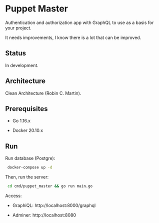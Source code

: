# Puppet Master

Authentication and authorization app with GraphQL to use as a basis for your project.

It needs improvements, I know there is a lot that can be improved.

## Status

In development.

## Architecture

Clean Architecture (Robin C. Martin).

## Prerequisites

- Go 1.16.x

- Docker 20.10.x

## Run

Run database (Postgre):

```sh
 docker-compose up -d
```

Then, run the server:

```sh
 cd cmd/puppet_master && go run main.go
```

Access:

- GraphiQL: http://localhost:8000/graphql

- Adminer: http://localhost:8080
